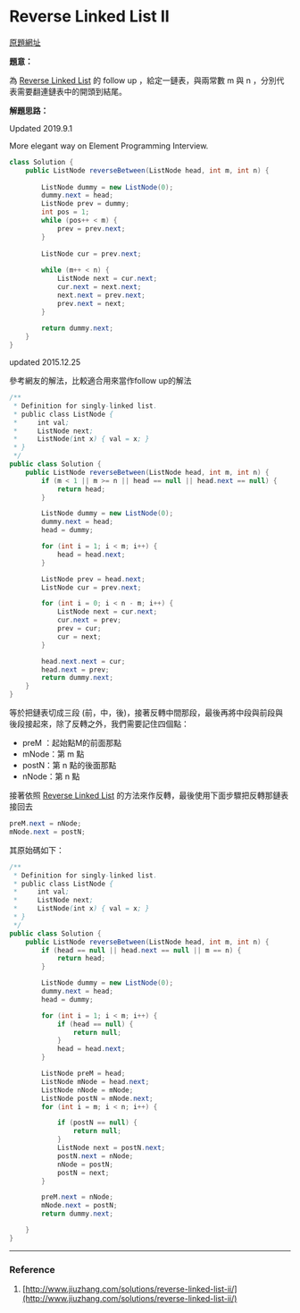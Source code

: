 # Reverse Linked List II

[原題網址](http://www.lintcode.com/en/problem/reverse-linked-list-ii/)

**題意：**

為 [Reverse Linked List](linked_list/reverse_linked_list.md) 的 follow up ，給定一鏈表，與兩常數 m 與 n ，分別代表需要翻連鏈表中的開頭到結尾。

**解題思路：**

Updated 2019.9.1

More elegant way on Element Programming Interview.

```java
class Solution {
    public ListNode reverseBetween(ListNode head, int m, int n) {
        
        ListNode dummy = new ListNode(0);
        dummy.next = head;
        ListNode prev = dummy;
        int pos = 1;
        while (pos++ < m) {
            prev = prev.next;
        }
        
        ListNode cur = prev.next;
        
        while (m++ < n) {
            ListNode next = cur.next;
            cur.next = next.next;
            next.next = prev.next;
            prev.next = next;
        }
        
        return dummy.next;
    }
}
```



updated 2015.12.25

參考網友的解法，比較適合用來當作follow up的解法

```java
/**
 * Definition for singly-linked list.
 * public class ListNode {
 *     int val;
 *     ListNode next;
 *     ListNode(int x) { val = x; }
 * }
 */
public class Solution {
    public ListNode reverseBetween(ListNode head, int m, int n) {
        if (m < 1 || m >= n || head == null || head.next == null) {
            return head;
        }

        ListNode dummy = new ListNode(0);
        dummy.next = head;
        head = dummy;

        for (int i = 1; i < m; i++) {
            head = head.next;
        }

        ListNode prev = head.next;
        ListNode cur = prev.next;

        for (int i = 0; i < n - m; i++) {
            ListNode next = cur.next;
            cur.next = prev;
            prev = cur;
            cur = next;
        }

        head.next.next = cur;
        head.next = prev;
        return dummy.next;
    } 
}
```

等於把鏈表切成三段 \(前，中，後\)，接著反轉中間那段，最後再將中段與前段與後段接起來，除了反轉之外，我們需要記住四個點：

* preM ：起始點M的前面那點
* mNode：第 m 點
* postN：第 n 點的後面那點
* nNode：第 n 點

接著依照 [Reverse Linked List](linked_list/reverse_linked_list.md) 的方法來作反轉，最後使用下面步驟把反轉那鏈表接回去

```java
preM.next = nNode;
mNode.next = postN;
```

其原始碼如下：

```java
/**
 * Definition for singly-linked list.
 * public class ListNode {
 *     int val;
 *     ListNode next;
 *     ListNode(int x) { val = x; }
 * }
 */
public class Solution {
    public ListNode reverseBetween(ListNode head, int m, int n) {
        if (head == null || head.next == null || m == n) {
            return head;
        }

        ListNode dummy = new ListNode(0);
        dummy.next = head;
        head = dummy;

        for (int i = 1; i < m; i++) {
            if (head == null) {
                return null;
            }
            head = head.next;
        }

        ListNode preM = head;
        ListNode mNode = head.next;
        ListNode nNode = mNode;
        ListNode postN = mNode.next;
        for (int i = m; i < n; i++) {

            if (postN == null) {
                return null;
            }
            ListNode next = postN.next;
            postN.next = nNode;
            nNode = postN;
            postN = next;
        }

        preM.next = nNode;
        mNode.next = postN;
        return dummy.next;

    }
}
```

---

### Reference

1. [http://www.jiuzhang.com/solutions/reverse-linked-list-ii/](http://www.jiuzhang.com/solutions/reverse-linked-list-ii/)



